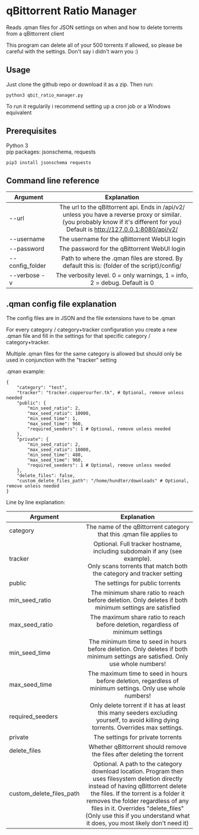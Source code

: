 # qBittorrent Ratio Manager
Reads .qman files for JSON settings on when and how to delete torrents from a qBittorrent client


This program can delete all of your 500 torrents if allowed, so please be careful with the settings. Don't say i didn't warn you :)

## Usage
Just clone the github repo or download it as a zip. Then run:
```
python3 qbit_ratio_manager.py
```
To run it regularily i recommend setting up a cron job or a Windows equivalent

## Prerequisites
Python 3<br>
pip packages: jsonschema, requests
```
pip3 install jsonschema requests
```

## Command line reference
|Argument         |Explanation|
|---              |:-:|
|--url            |The url to the qBittorrent api. Ends in /api/v2/ unless you have a reverse proxy or similar.<br> (you probably know if it's different for you) <br> Default is http://127.0.0.1:8080/api/v2/|
|--username       |The username for the qBittorrent WebUI login|
|--password       |The password for the qBittorrent WebUI login|
|--config_folder  |Path to where the .qman files are stored. By default this is: (folder of the script)/config/|
|--verbose -v     |The verbosity level. 0 = only warnings, 1 = info, 2 = debug. Default is 0|

## .qman config file explanation
The config files are in JSON and the file extensions have to be .qman


For every category / category+tracker configuration you create a new .qman file and fill in the settings for that specific category / category+tracker.



Multiple .qman files for the same category is allowed but should only be used in conjunction with the "tracker" setting


.qman example:
```
{
    "category": "test",
    "tracker": "tracker.coppersurfer.tk", # Optional, remove unless needed
    "public": {
        "min_seed_ratio": 2,
        "max_seed_ratio": 10000,
        "min_seed_time": 1,
        "max_seed_time": 960,
        "required_seeders": 1 # Optional, remove unless needed
    },
    "private": {
        "min_seed_ratio": 2,
        "max_seed_ratio": 10000,
        "min_seed_time": 480,
        "max_seed_time": 960,
        "required_seeders": 1 # Optional, remove unless needed
    },
    "delete_files": false,
    "custom_delete_files_path": "/home/hundter/downloads" # Optional, remove unless needed
}
```

Line by line explanation:


|Argument|Explanation|
|---|:-:|
|category|The name of the qBittorrent category that this .qman file applies to|
|tracker|Optional. Full tracker hostname, including subdomain if any (see example).<br>Only scans torrents that match both the category and tracker setting|
|public|The settings for public torrents|
|min_seed_ratio|The minimum share ratio to reach before deletion. Only deletes if both minimum settings are satisfied|
|max_seed_ratio|The maximum share ratio to reach before deletion, regardless of minimum settings|
|min_seed_time|The minimum time to seed in hours before deletion. Only deletes if both minimum settings are satisfied. Only use whole numbers!|
|max_seed_time|The maximum time to seed in hours before deletion, regardless of minimum settings. Only use whole numbers!|
|required_seeders|Only delete torrent if it has at least this many seeders excluding yourself, to avoid killing dying torrents. Overrides max settings.|
|private|The settings for private torrents|
|delete_files|Whether qBittorrent should remove the files after deleting the torrent|
|custom_delete_files_path|Optional. A path to the category download location. Program then uses filesystem deletion directly instead of having qBittorrent delete the files. If the torrent is a folder it removes the folder regardless of any files in it. Overrides "delete_files" (Only use this if you understand what it does, you most likely don't need it)|
